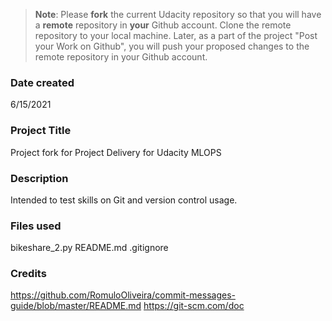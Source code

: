 >**Note**: Please **fork** the current Udacity repository so that you will have a **remote** repository in **your** Github account. Clone the remote repository to your local machine. Later, as a part of the project "Post your Work on Github", you will push your proposed changes to the remote repository in your Github account.

### Date created
6/15/2021

### Project Title
Project fork for Project Delivery for Udacity MLOPS

### Description
Intended to test skills on Git and version control usage.

### Files used
bikeshare_2.py
README.md
.gitignore

### Credits
https://github.com/RomuloOliveira/commit-messages-guide/blob/master/README.md
https://git-scm.com/doc
